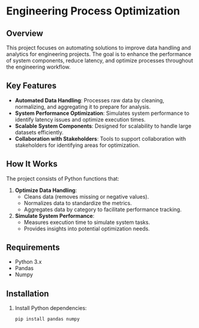 # Engineering Process Optimization

## Overview
This project focuses on automating solutions to improve data handling and analytics for engineering projects. The goal is to enhance the performance of system components, reduce latency, and optimize processes throughout the engineering workflow.

## Key Features
- **Automated Data Handling**: Processes raw data by cleaning, normalizing, and aggregating it to prepare for analysis.
- **System Performance Optimization**: Simulates system performance to identify latency issues and optimize execution times.
- **Scalable System Components**: Designed for scalability to handle large datasets efficiently.
- **Collaboration with Stakeholders**: Tools to support collaboration with stakeholders for identifying areas for optimization.

## How It Works
The project consists of Python functions that:
1. **Optimize Data Handling**:
   - Cleans data (removes missing or negative values).
   - Normalizes data to standardize the metrics.
   - Aggregates data by category to facilitate performance tracking.
2. **Simulate System Performance**:
   - Measures execution time to simulate system tasks.
   - Provides insights into potential optimization needs.

## Requirements
- Python 3.x
- Pandas
- Numpy

## Installation
1. Install Python dependencies:
   ```bash
   pip install pandas numpy
